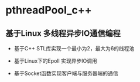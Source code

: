 # pthreadPool_c++
基于Linux 多线程异步IO通信编程
  ---
- 基于C++ STL库实现一个最小为2，最大为6的线程池
  
- 基于Linux下的Epoll 实现异步IO调用
- 基于Socket函数实现客户端与服务器端的通信
